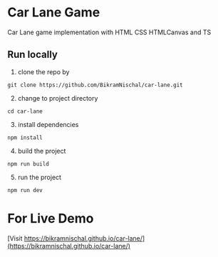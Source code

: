 
# Car Lane Game

Car Lane game implementation with HTML CSS HTMLCanvas and TS



## Run locally

1. clone the repo by

```
git clone https://github.com/BikramNischal/car-lane.git
```

2. change to project directory
```
cd car-lane
```

3. install dependencies
```
npm install 
```

4. build the project
```
npm run build
```

5. run the project
```
npm run dev
```


# For Live Demo
[Visit https://bikramnischal.github.io/car-lane/](https://bikramnischal.github.io/car-lane/)
